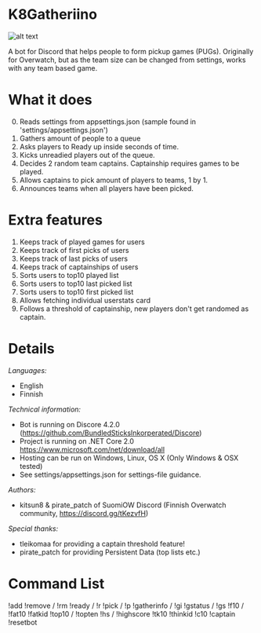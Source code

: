 # K8Gatheriino

![alt text](https://github.com/kitsun8/K8Gatheriino/blob/master/screenshots/gatheriino3.PNG)


A bot for Discord that helps people to form pickup games (PUGs).
Originally for Overwatch, but as the team size can be changed from settings, works with any team based game.

# What it does
0. Reads settings from appsettings.json (sample found in 'settings/appsettings.json')
1. Gathers <INSERT QUEUE SIZE> amount of people to a queue
2. Asks players to Ready up inside <INSERT TIME> seconds of time.
3. Kicks unreadied players out of the queue.
4. Decides 2 random team captains. Captainship requires <INSERT THRESHOLD> games to be played.
5. Allows captains to pick <INSERT QUEUE SIZE> amount of players to teams, 1 by 1.
6. Announces teams when all players have been picked.

# Extra features
1. Keeps track of played games for users
2. Keeps track of first picks of users
3. Keeps track of last picks of users
4. Keeps track of captainships of users
4. Sorts users to top10 played list
5. Sorts users to top10 last picked list
6. Sorts users to top10 first picked list
7. Allows fetching individual userstats card
8. Follows a threshold of captainship, new players don't get randomed as captain.

# Details

*Languages:*
- English
- Finnish

*Technical information:*
- Bot is running on Discore 4.2.0 (https://github.com/BundledSticksInkorperated/Discore)
- Project is running on .NET Core 2.0 https://www.microsoft.com/net/download/all
- Hosting can be run on Windows, Linux, OS X (Only Windows & OSX tested)
- See settings/appsettings.json for settings-file guidance.

*Authors:* 
- kitsun8 & pirate_patch of SuomiOW Discord (Finnish Overwatch community, https://discord.gg/tKezvfH)

*Special thanks:* 
- tleikomaa for providing a captain threshold feature!
- pirate_patch for providing Persistent Data (top lists etc.)

# Command List

!add
!remove / !rm
!ready / !r
!pick / !p
!gatherinfo / !gi
!gstatus / !gs
!f10 / !fat10
!fatkid
!top10 / !topten
!hs / !highscore
!tk10
!thinkid
!c10
!captain
!resetbot
